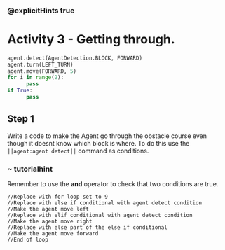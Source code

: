 ### @explicitHints true

# Activity 3 -  Getting through. 

```python
agent.detect(AgentDetection.BLOCK, FORWARD) 
agent.turn(LEFT_TURN)
agent.move(FORWARD, 5)
for i in range(2):
      pass
if True:
      pass
```

## Step 1
Write a code to make the Agent go through the obstacle course even though it doesnt know which block is where. To do this use the 
`||agent:agent detect||` command as conditions. 
### ~ tutorialhint 
Remember to use the **and** operator to check that two conditions are true. 

```template
//Replace with for loop set to 9                        
//Replace with else if conditional with agent detect condition 
//Make the agent move left                                 
//Replace with elif conditional with agent detect condition 
//Make the agent move right
//Replace with else part of the else if conditional             
//Make the agent move forward                                  
//End of loop                                       
```
